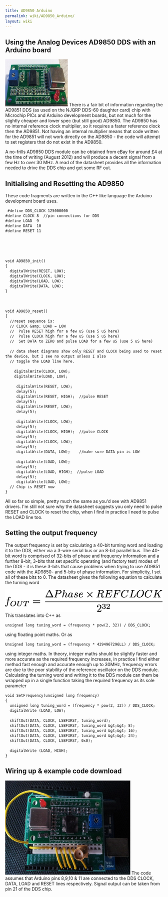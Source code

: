 ```yaml
---
title: AD9850 Arduino
permalink: wiki/AD9850_Arduino/
layout: wiki
---
```


Using the Analog Devices AD9850 DDS with an Arduino board
---------------------------------------------------------

<img src="Ebay-dds.png" title="fig:Ebay-dds.png" alt="Ebay-dds.png" width="200" height="150" />
There is a fair bit of information regarding the AD9851 DDS (as used on
the NJQRP DDS-60 daughter card) chip with Microchip PICs and Arduino
development boards, but not much for the slightly cheaper and lower spec
(but still good) AD9850. The AD9850 has no internal reference clock
multiplier, so it requires a faster reference clock then the AD9851. Not
having an internal multiplier means that code written for the AD9851
will not work directly on the AD9850 - the code will attempt to set
registers that do not exist in the AD9850.

A no-frills AD9850 DDS module can be obtained from eBay for around £4 at
the time of writing (August 2012) and will produce a decent signal from
a few Hz to over 30 MHz. A read of the datasheet provides all the
information needed to drive the DDS chip and get some RF out.

Initialising and Resetting the AD9850
-------------------------------------

These code fragments are written in the C++ like language the Arduino
development board uses.

     #define DDS_CLOCK 125000000
    #define CLOCK 8  //pin connections for DDS
    #define LOAD  9 
    #define DATA  10
    #define RESET 11





    void AD9850_init()
    {
      digitalWrite(RESET, LOW);
      digitalWrite(CLOCK, LOW);
      digitalWrite(LOAD, LOW);
      digitalWrite(DATA, LOW);
    }



    void AD9850_reset()
    {
      //reset sequence is:
      // CLOCK &amp; LOAD = LOW
      //  Pulse RESET high for a few uS (use 5 uS here)
      //  Pulse CLOCK high for a few uS (use 5 uS here)
      //  Set DATA to ZERO and pulse LOAD for a few uS (use 5 uS here)
      
      // data sheet diagrams show only RESET and CLOCK being used to reset the device, but I see no output unless I also
      // toggle the LOAD line here.
      
        digitalWrite(CLOCK, LOW);
        digitalWrite(LOAD, LOW);
        
         digitalWrite(RESET, LOW);
         delay(5);
         digitalWrite(RESET, HIGH);  //pulse RESET
         delay(5);
         digitalWrite(RESET, LOW);
         delay(5);
         
         digitalWrite(CLOCK, LOW);
         delay(5);
         digitalWrite(CLOCK, HIGH);  //pulse CLOCK
         delay(5);
         digitalWrite(CLOCK, LOW);
         delay(5);
         digitalWrite(DATA, LOW);    //make sure DATA pin is LOW
         
         digitalWrite(LOAD, LOW);
         delay(5);
         digitalWrite(LOAD, HIGH);  //pulse LOAD
         delay(5);
         digitalWrite(LOAD, LOW);
      // Chip is RESET now
    }

All so far so simple, pretty much the same as you'd see with AD9851
drivers. I'm still not sure why the datasheet suggests you only need to
pulse RESET and CLOCK to reset the chip, when I find in practice I need
to pulse the LOAD line too.  

Setting the output frequency
----------------------------

The output frequency is set by calculating a 40-bit turning word and
loading it to the DDS, either via a 3-wire serial bus or an 8-bit
parallel bus. The 40-bit word is comprised of 32-bits of phase and
frequency information and a further 8-bit, 3-bits that set specific
operating (and factory test) modes of the DDS - it is these 3-bits that
cause problems when trying to use AD9851 code with the AD9850- and
5-bits of phase information. For simplicity, I set all of these bits to
0. The datasheet gives the following equation to calculate the turning
word

![](Dds-math.png "fig:Dds-math.png")  
This translates into C++ as

    unsigned long tuning_word = (frequency * pow(2, 32)) / DDS_CLOCK;

using floating point maths. Or as

    Unsigned long tuning_word = (frequency * 4294967296LL) / DDS_CLOCK;

using integer maths. In theory, integer maths should be slightly faster
and more accurate as the required frequency increases, in practice I
find either method fast enough and accurate enough up to 30MHz,
frequency errors are due to the poor stability of the reference
oscillator on the DDS module. Calculating the turning word and writing
it to the DDS module can them be wrapped up in a single function taking
the required frequency as its sole parameter

    void SetFrequency(unsigned long frequency)
    {
      unsigned long tuning_word = (frequency * pow(2, 32)) / DDS_CLOCK;
      digitalWrite (LOAD, LOW); 

      shiftOut(DATA, CLOCK, LSBFIRST, tuning_word);
      shiftOut(DATA, CLOCK, LSBFIRST, tuning_word &gt;&gt; 8);
      shiftOut(DATA, CLOCK, LSBFIRST, tuning_word &gt;&gt; 16);
      shiftOut(DATA, CLOCK, LSBFIRST, tuning_word &gt;&gt; 24);
      shiftOut(DATA, CLOCK, LSBFIRST, 0x0);
      
      digitalWrite (LOAD, HIGH); 
    }

Wiring up & example code download
---------------------------------

<img src="Ardunio-dds.png" title="fig:Ardunio-dds.png" alt="Ardunio-dds.png" width="400" height="300" />
The code assumes that Arduino pins 8,9,10 & 11 are connected to the DDS
CLOCK, DATA, LOAD and RESET lines respectively. Signal output can be
taken from pin 21 of the DDS chip.
